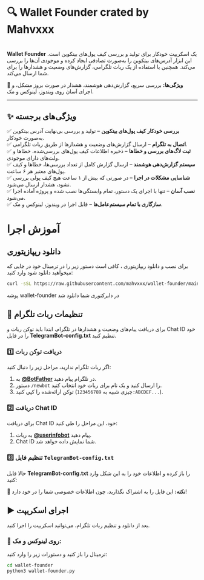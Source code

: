# 🔍 Wallet Founder crated by Mahvxxx
#  

**Wallet Founder** یک اسکریپت خودکار برای تولید و بررسی کیف پول‌های بیتکوین است. این ابزار آدرس‌های بیتکوین را به‌صورت تصادفی ایجاد کرده و موجودی آن‌ها را بررسی می‌کند. همچنین با استفاده از یک ربات تلگرامی، گزارش‌های وضعیت و هشدارها را برای شما ارسال می‌کند.  

🚀 **ویژگی‌ها:** بررسی سریع، گزارش‌دهی هوشمند، هشدار در صورت بروز مشکل، و اجرای آسان روی ویندوز، لینوکس و مک.  

---
## ✨ ویژگی‌های برجسته  

✅ **بررسی خودکار کیف پول‌های بیتکوین** – تولید و بررسی بی‌نهایت آدرس بیتکوین به‌صورت خودکار.  
✅ **اتصال به تلگرام** – ارسال گزارش‌های وضعیت و هشدارها از طریق ربات تلگرامی.  
✅ **ثبت لاگ‌های بررسی و خطاها** – ذخیره اطلاعات کیف پول‌های بررسی‌شده، خطاها و ولت‌های دارای موجودی.  
✅ **سیستم گزارش‌دهی هوشمند** – ارسال گزارش کامل از تعداد بررسی‌ها، خطاها و کیف پول‌های معتبر هر ۶ ساعت.  
✅ **شناسایی مشکلات در اجرا** – در صورتی که بیش از ۱ ساعت هیچ کیف پولی بررسی نشود، هشدار ارسال می‌شود.  
✅ **نصب آسان** – تنها با اجرای یک دستور، تمام وابستگی‌ها نصب شده و پروژه آماده اجرا می‌شود.  
✅ **سازگاری با تمام سیستم‌عامل‌ها** – قابل اجرا در ویندوز، لینوکس و مک.  

# آموزش اجرا 

## دانلود ریپازیتوری
برای نصب و دانلود ریپازیتوری ، کافی است دستور زیر را در ترمینال خود در جایی که میخواهید دانلود شود وارد کنید:

```bash
curl -sSL https://raw.githubusercontent.com/mahvxxx/wallet-founder/main/setup.sh | bash
```
پوشه wallet-founder در دایرکتوری شما دانلود شد

## 🚀 تنظیمات ربات تلگرام  

برای دریافت پیام‌های وضعیت و هشدارها در تلگرام، ابتدا باید توکن ربات و Chat ID خود را در فایل **TelegramBot-config.txt** تنظیم کنید.  

### 1️⃣ دریافت توکن ربات  
اگر ربات تلگرام ندارید، مراحل زیر را دنبال کنید:  
1. به **[@BotFather](https://t.me/BotFather)** در تلگرام پیام دهید.  
2. دستور `/newbot` را ارسال کنید و یک نام برای ربات خود انتخاب کنید.  
3. توکن ارائه‌شده را کپی کنید (چیزی شبیه به `123456789:ABCDEF...`).  

### 2️⃣ دریافت Chat ID  
برای دریافت Chat ID خود، این مراحل را طی کنید:  
1. به ربات **[@userinfobot](https://t.me/useridinfobot)** پیام دهید.  
2. Chat ID شما نمایش داده خواهد شد.  

### 3️⃣ تنظیم فایل `TelegramBot-config.txt`  
حالا فایل **TelegramBot-config.txt** را باز کرده و اطلاعات خود را به این شکل وارد کنید:  

📌 **نکته:** این فایل را به اشتراک نگذارید، چون اطلاعات خصوصی شما را در خود دارد!  

## ▶️ اجرای اسکریپت  

بعد از دانلود و تنظیم ربات تلگرام، می‌توانید اسکریپت را اجرا کنید.  

### 🔹 روی لینوکس و مک:
ترمینال را باز کنید و دستورات زیر را وارد کنید:  

```bash
cd wallet-founder
python3 wallet-founder.py
```

